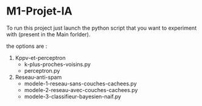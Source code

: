 # M1-Projet-IA

To run this project just launch the python script that you want to experiment with (present in the Main forlder).

the options are :

1. Kppv-et-perceptron
   - k-plus-proches-voisins.py
   - perceptron.py
2. Reseau-anti-spam
   - modele-1-reseau-sans-couches-cachees.py
   - modele-2-reseau-avec-couches-cachees.py
   - modele-3-classifieur-bayesien-naif.py
